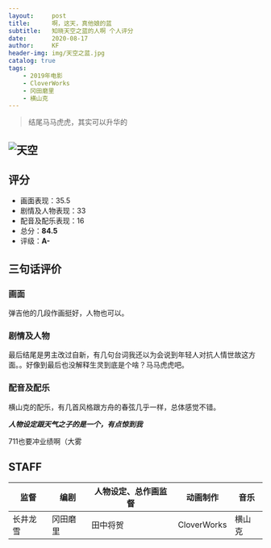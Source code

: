 ```yaml
---
layout:     post
title:      啊，这天，真他娘的蓝
subtitle:   知晓天空之蓝的人啊 个人评分
date:       2020-08-17
author:     KF
header-img: img/天空之蓝.jpg
catalog: true
tags:
    - 2019年电影
    - CloverWorks
    - 冈田磨里
    - 横山克
---
```


>结尾马马虎虎，其实可以升华的

![天空](https://timgsa.baidu.com/timg?image&quality=80&size=b9999_10000&sec=1597831426138&di=fee1e179393b706201bc214dd9e63e54&imgtype=0&src=http%3A%2F%2Fi0.hdslb.com%2Fbfs%2Farticle%2Fe39c6773f8ed8b65b2ec4d8f356492f74e122062.png)
----
## 评分

+ 画面表现：35.5
+ 剧情及人物表现：33
+ 配音及配乐表现：16
+ 总分：**84.5**
+ 评级：**A-**

## 三句话评价

### 画面
弹吉他的几段作画挺好，人物也可以。
### 剧情及人物
最后结尾是男主改过自新，有几句台词我还以为会说到年轻人对抗人情世故这方面。。好像到最后也没解释生灵到底是个啥？马马虎虎吧。
### 配音及配乐
横山克的配乐，有几首风格跟方舟的春弦几乎一样，总体感觉不错。

***人物设定跟天气之子的是一个，有点惊到我***

711也要冲业绩啊（大雾

## STAFF

监督|编剧|人物设定、总作画监督|动画制作|音乐
-|-|-|-|-
长井龙雪|冈田磨里|田中将贺|CloverWorks|横山克
